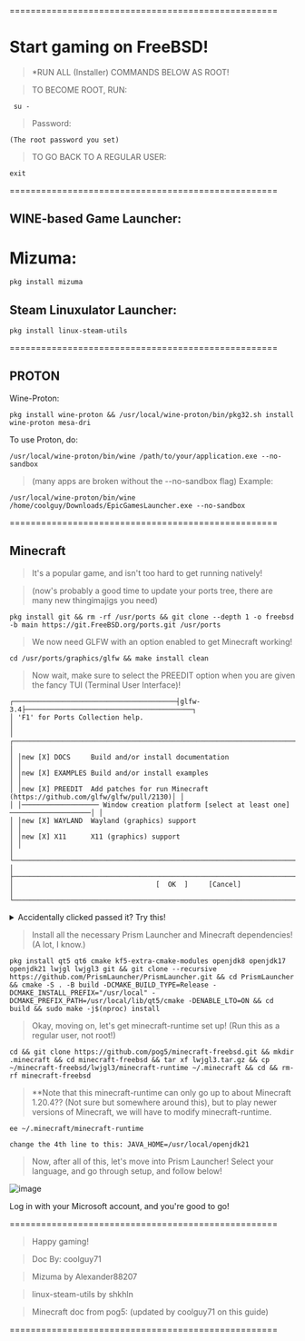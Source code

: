 ===================================================

# Start gaming on FreeBSD!

> *RUN ALL (Installer) COMMANDS BELOW AS ROOT!

> TO BECOME ROOT, RUN: 

```
 su -
```
> Password:

```
(The root password you set)
```

> TO GO BACK TO A REGULAR USER:

```
exit
```

===================================================
## WINE-based Game Launcher:

# Mizuma:

```
pkg install mizuma
```

## Steam Linuxulator Launcher:

```
pkg install linux-steam-utils
```

===================================================
## PROTON

Wine-Proton:

```
pkg install wine-proton && /usr/local/wine-proton/bin/pkg32.sh install wine-proton mesa-dri
```
To use Proton, do:

```
/usr/local/wine-proton/bin/wine /path/to/your/application.exe --no-sandbox
```
> (many apps are broken without the --no-sandbox flag)
Example:

```
/usr/local/wine-proton/bin/wine /home/coolguy/Downloads/EpicGamesLauncher.exe --no-sandbox
```

===================================================

## Minecraft
> It's a popular game, and isn't too hard to get running natively!

> (now's probably a good time to update your ports tree, there are many new thingimajigs you need)

```
pkg install git && rm -rf /usr/ports && git clone --depth 1 -o freebsd -b main https://git.FreeBSD.org/ports.git /usr/ports
```

> We now need GLFW with an option enabled to get Minecraft working!

```
cd /usr/ports/graphics/glfw && make install clean
```



> Now wait, make sure to select the PREEDIT option when you are given the fancy TUI (Terminal User Interface)!

    ┌────────────────────────────────────────┤glfw-3.4├─────────────────────────────────────────┐
    │ 'F1' for Ports Collection help.                                                           │  
    │ ┌───────────────────────────────────────────────────────────────────────────────────────┐ │  
    │ │new [X] DOCS     Build and/or install documentation                                    │ │  
    │ │new [X] EXAMPLES Build and/or install examples                                         │ │  
    │ │new [X] PREEDIT  Add patches for run Minecraft (https://github.com/glfw/glfw/pull/2130)│ │  
    │ │─────────────────── Window creation platform [select at least one] ────────────────────│ │  
    │ │new [X] WAYLAND  Wayland (graphics) support                                            │ │  
    │ │new [X] X11      X11 (graphics) support                                                │ │  
    │ └───────────────────────────────────────────────────────────────────────────────────────┘ │  
    ├───────────────────────────────────────────────────────────────────────────────────────────┤  
    │                                   [  OK  ]     [Cancel]                                   │  
    └───────────────────────────────────────────────────────────────────────────────────────────┘  
      
<details>

<summary>Accidentally clicked passed it? Try this!</summary>

```
pkg remove glfw && cd /usr/ports/graphics/glfw && make clean && make rmconfig
```
> Then try the previous steps again!

</details>

> Install all the necessary Prism Launcher and Minecraft dependencies! (A lot, I know.)
```
pkg install qt5 qt6 cmake kf5-extra-cmake-modules openjdk8 openjdk17 openjdk21 lwjgl lwjgl3 git && git clone --recursive https://github.com/PrismLauncher/PrismLauncher.git && cd PrismLauncher && cmake -S . -B build -DCMAKE_BUILD_TYPE=Release -DCMAKE_INSTALL_PREFIX="/usr/local" -DCMAKE_PREFIX_PATH=/usr/local/lib/qt5/cmake -DENABLE_LTO=ON && cd build && sudo make -j$(nproc) install 
```

> Okay, moving on, let's get minecraft-runtime set up! (Run this as a regular user, not root!)

```
cd && git clone https://github.com/pog5/minecraft-freebsd.git && mkdir .minecraft && cd minecraft-freebsd && tar xf lwjgl3.tar.gz && cp ~/minecraft-freebsd/lwjgl3/minecraft-runtime ~/.minecraft && cd && rm-rf minecraft-freebsd
```

> **Note that this minecraft-runtime can only go up to about Minecraft 1.20.4?? (Not sure but somewhere around this), but to play newer versions of Minecraft, we will have to modify minecraft-runtime.

```
ee ~/.minecraft/minecraft-runtime

change the 4th line to this: JAVA_HOME=/usr/local/openjdk21
```

> Now, after all of this, let's move into Prism Launcher! Select your language, and go through setup, and follow below!

![image](https://github.com/coolerguy71/FreeBSD-GamingSetup/assets/168948679/793382a4-c435-46c0-ab35-66bae1aa97ac)

Log in with your Microsoft account, and you're good to go!

===================================================
> Happy gaming!

> Doc By: coolguy71

> Mizuma by Alexander88207

> linux-steam-utils by shkhln

> Minecraft doc from pog5: (updated by coolguy71 on this guide)

===================================================
